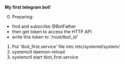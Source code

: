 **My first telegram bot!**

0) Preparing:
  - find and subscribe @BotFather
  - then get token to access the HTTP API
  - write this token to '/root/tbot_id'
1) Put 'tbot_first.service' file into /etc/systemd/system/
2) systemctl daemon-reload
3) systemctl start tbot_first.service
